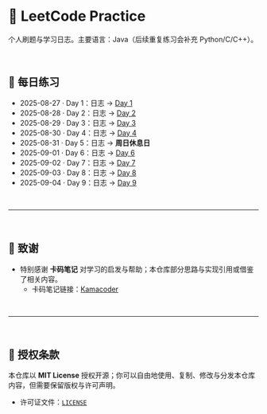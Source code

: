 # 🧠 LeetCode Practice

个人刷题与学习日志。主要语言：Java（后续重复练习会补充 Python/C/C++）。

<br>

## 📅 每日练习


- 2025-08-27 · Day 1：日志 → [Day 1](Practice-Notes/Day1-Practice.md)
- 2025-08-28 · Day 2：日志 → [Day 2](Practice-Notes/Day2-Practice.md)
- 2025-08-29 · Day 3：日志 → [Day 3](Practice-Notes/Day3-Practice.md)
- 2025-08-30 · Day 4：日志 → [Day 4](Practice-Notes/Day4-Practice.md)
- 2025-08-31 · Day 5：日志 → **周日休息日**
- 2025-09-01 · Day 6：日志 → [Day 6](Practice-Notes/Day6-Practice.md)
- 2025-09-02 · Day 7：日志 → [Day 7](Practice-Notes/Day7-Practice.md)
- 2025-09-03 · Day 8：日志 → [Day 8](Practice-Notes/Day8-Practice.md)
- 2025-09-04 · Day 9：日志 → [Day 9](Practice-Notes/Day9-Practice.md)

<br>
<hr>
<br>

## 🙏 致谢
- 特别感谢 **卡码笔记** 对学习的启发与帮助；本仓库部分思路与实现引用或借鉴了相关内容。  
  - 卡码笔记链接：[Kamacoder](https://kamacoder.com/)


<br>
<hr>
<br>

## 📄 授权条款
本仓库以 **MIT License** 授权开源；你可以自由地使用、复制、修改与分发本仓库内容，但需要保留版权与许可声明。  
- 许可证文件：[`LICENSE`](./LICENSE)






